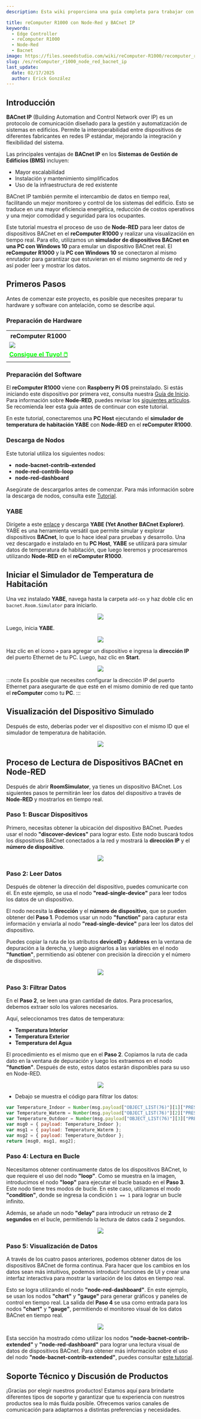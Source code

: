```yaml
---
description: Esta wiki proporciona una guía completa para trabajar con el reComputer R1000, un controlador de borde industrial IoT basado en Raspberry Pi 4. Incluye instrucciones para configurar Node-RED, simular temperaturas de habitaciones con YABE y descubrir y leer parámetros de dispositivos BACnet IP para una integración eficiente en sistemas de gestión de edificios (BMS).

title: reComputer R1000 con Node-Red y BACnet IP
keywords:
  - Edge Controller
  - reComputer R1000
  - Node-Red
  - Bacnet
image: https://files.seeedstudio.com/wiki/reComputer-R1000/recomputer_r_images/01.png
slug: /es/reComputer_r1000_node_red_bacnet_ip
last_update:
  date: 02/17/2025
  author: Erick González
---
```


## Introducción

**BACnet IP** (Building Automation and Control Network over IP) es un protocolo de comunicación diseñado para la gestión y automatización de sistemas en edificios. Permite la interoperabilidad entre dispositivos de diferentes fabricantes en redes IP estándar, mejorando la integración y flexibilidad del sistema. 

Las principales ventajas de **BACnet IP** en los **Sistemas de Gestión de Edificios (BMS)** incluyen:
- Mayor escalabilidad
- Instalación y mantenimiento simplificados
- Uso de la infraestructura de red existente

BACnet IP también permite el intercambio de datos en tiempo real, facilitando un mejor monitoreo y control de los sistemas del edificio. Esto se traduce en una mayor eficiencia energética, reducción de costos operativos y una mejor comodidad y seguridad para los ocupantes.

Este tutorial muestra el proceso de uso de **Node-RED** para leer datos de dispositivos BACnet en el **reComputer R1000** y realizar una visualización en tiempo real. Para ello, utilizamos un **simulador de dispositivos BACnet en una PC con Windows 10** para emular un dispositivo BACnet real. El **reComputer R1000** y la **PC con Windows 10** se conectaron al mismo enrutador para garantizar que estuvieran en el mismo segmento de red y así poder leer y mostrar los datos.

## Primeros Pasos

Antes de comenzar este proyecto, es posible que necesites preparar tu hardware y software con antelación, como se describe aquí.

### Preparación de Hardware

<div class="table-center">
	<table class="table-nobg">
    <tr class="table-trnobg">
      <th class="table-trnobg">reComputer R1000</th>
		</tr>
    <tr class="table-trnobg"></tr>
		<tr class="table-trnobg">
			<td class="table-trnobg"><div style={{textAlign:'center'}}><img src="https://files.seeedstudio.com/wiki/reComputer-R1000/recomputer_r_images/01.png" style={{width:300, height:'auto'}}/></div></td>
		</tr>
    <tr class="table-trnobg"></tr>
		<tr class="table-trnobg">
			<td class="table-trnobg"><div class="get_one_now_container" style={{textAlign: 'center'}}><a class="get_one_now_item" href="https://www.seeedstudio.com/reComputer-R1025-10-p-5895.html" target="_blank" rel="noopener noreferrer">
              <strong><span><font color={'FFFFFF'} size={"4"}> Consigue el Tuyo! 🖱️</font></span></strong>
          </a></div></td>
        </tr>
    </table>
    </div>

### Preparación del Software

El **reComputer R1000** viene con **Raspberry Pi OS** preinstalado. Si estás iniciando este dispositivo por primera vez, consulta nuestra [Guía de Inicio](https://wiki.seeedstudio.com/reComputer_r/). Para información sobre **Node-RED**, puedes revisar los [siguientes artículos](https://wiki.seeedstudio.com/Edge-Box-Getting-Started-with-Node-Red/). Se recomienda leer esta guía antes de continuar con este tutorial.

En este tutorial, conectaremos una **PC Host** ejecutando el **simulador de temperatura de habitación YABE** con **Node-RED** en el **reComputer R1000**.

### Descarga de Nodos

Este tutorial utiliza los siguientes nodos:
- **node-bacnet-contrib-extended**
- **node-red-contrib-loop**
- **node-red-dashboard**

Asegúrate de descargarlos antes de comenzar. Para más información sobre la descarga de nodos, consulta este [Tutorial](https://wiki.seeedstudio.com/Edge-Box-Getting-Started-with-Node-Red/).

### YABE

Dirígete a este [enlace](https://sourceforge.net/projects/yetanotherbacnetexplorer/) y descarga **YABE (Yet Another BACnet Explorer)**. YABE es una herramienta versátil que permite simular y explorar dispositivos **BACnet**, lo que lo hace ideal para pruebas y desarrollo. Una vez descargado e instalado en tu **PC Host**, **YABE** se utilizará para simular datos de temperatura de habitación, que luego leeremos y procesaremos utilizando **Node-RED** en el **reComputer R1000**.

## Iniciar el Simulador de Temperatura de Habitación

Una vez instalado **YABE**, navega hasta la carpeta `add-on` y haz doble clic en `bacnet.Room.Simulator` para iniciarlo.

<center><img width={600} src="https://files.seeedstudio.com/wiki/Edge_Box/nodered/room-simulator.PNG" /></center>

Luego, inicia **YABE**.

<center><img width={600} src="https://files.seeedstudio.com/wiki/Edge_Box/nodered/Yabe-app.png" /></center>

Haz clic en el ícono `+` para agregar un dispositivo e ingresa la **dirección IP** del puerto Ethernet de tu PC. Luego, haz clic en **Start**.

<center><img width={600} src="https://files.seeedstudio.com/wiki/Edge_Box/nodered/YABE-config.PNG" /></center>

:::note
Es posible que necesites configurar la dirección IP del puerto Ethernet para asegurarte de que esté en el mismo dominio de red que tanto el **reComputer** como tu **PC**.
:::

## Visualización del Dispositivo Simulado

Después de esto, deberías poder ver el dispositivo con el mismo ID que el simulador de temperatura de habitación.

<center><img width={600} src="https://files.seeedstudio.com/wiki/Edge_Box/nodered/simulator&YABE.PNG" /></center>

## Proceso de Lectura de Dispositivos BACnet en Node-RED

Después de abrir **RoomSimulator**, ya tienes un dispositivo BACnet. Los siguientes pasos te permitirán leer los datos del dispositivo a través de **Node-RED** y mostrarlos en tiempo real.

### Paso 1: Buscar Dispositivos

Primero, necesitas obtener la ubicación del dispositivo BACnet. Puedes usar el nodo **"discover-devices"** para lograr esto. Este nodo buscará todos los dispositivos BACnet conectados a la red y mostrará la **dirección IP** y el **número de dispositivo**.

<center><img width={800} src="https://files.seeedstudio.com/wiki/reComputer-R1000/Node_red_pic/1Search_device.gif" /></center>

### Paso 2: Leer Datos

Después de obtener la dirección del dispositivo, puedes comunicarte con él. En este ejemplo, se usa el nodo **"read-single-device"** para leer todos los datos de un dispositivo. 

El nodo necesita la **dirección** y el **número de dispositivo**, que se pueden obtener del **Paso 1**. Podemos usar un nodo **"function"** para capturar esta información y enviarla al nodo **"read-single-device"** para leer los datos del dispositivo. 

Puedes copiar la ruta de los atributos **deviceID** y **Address** en la ventana de depuración a la derecha, y luego asignarlos a las variables en el nodo **"function"**, permitiendo así obtener con precisión la dirección y el número de dispositivo.

<center><img width={800} src="https://files.seeedstudio.com/wiki/reComputer-R1000/Node_red_pic/2ReadSingleDevice.gif" /></center>

### Paso 3: Filtrar Datos

En el **Paso 2**, se leen una gran cantidad de datos. Para procesarlos, debemos extraer solo los valores necesarios. 

Aquí, seleccionamos tres datos de temperatura:
- **Temperatura Interior**
- **Temperatura Exterior**
- **Temperatura del Agua**

El procedimiento es el mismo que en el **Paso 2**. Copiamos la ruta de cada dato en la ventana de depuración y luego los extraemos en el nodo **"function"**. Después de esto, estos datos estarán disponibles para su uso en Node-RED.


<center><img width={800} src="https://files.seeedstudio.com/wiki/reComputer-R1000/Node_red_pic/3Filter_data.gif" /></center>

- Debajo se muestra el código para filtrar los datos:

```javascript
var Temperature_Indoor = Number(msg.payload["OBJECT_LIST(76)"][1]["PRESENT_VALUE(85)"]); 
var Temperature_Waterm = Number(msg.payload["OBJECT_LIST(76)"][2]["PRESENT_VALUE(85)"]); 
var Temperature_Outdoor = Number(msg.payload["OBJECT_LIST(76)"][3]["PRESENT_VALUE(85)"]); 
var msg0 = { payload: Temperature_Indoor };
var msg1 = { payload: Temperature_Waterm };
var msg2 = { payload: Temperature_Outdoor };
return [msg0, msg1, msg2];
```
### Paso 4: Lectura en Bucle

Necesitamos obtener continuamente datos de los dispositivos BACnet, lo que requiere el uso del nodo **"loop"**. Como se muestra en la imagen, introducimos el nodo **"loop"** para ejecutar el bucle basado en el **Paso 3**. Este nodo tiene tres modos de bucle. En este caso, utilizamos el modo **"condition"**, donde se ingresa la condición `1 == 1` para lograr un bucle infinito. 

Además, se añade un nodo **"delay"** para introducir un retraso de **2 segundos** en el bucle, permitiendo la lectura de datos cada 2 segundos.

<center><img width={800} src="https://files.seeedstudio.com/wiki/reComputer-R1000/Node_red_pic/4Loop_reading.gif" /></center>

### Paso 5: Visualización de Datos

A través de los cuatro pasos anteriores, podemos obtener datos de los dispositivos BACnet de forma continua. Para hacer que los cambios en los datos sean más intuitivos, podemos introducir funciones de UI y crear una interfaz interactiva para mostrar la variación de los datos en tiempo real.

Esto se logra utilizando el nodo **"node-red-dashboard"**. En este ejemplo, se usan los nodos **"chart"** y **"gauge"** para generar gráficos y paneles de control en tiempo real. La salida del **Paso 4** se usa como entrada para los nodos **"chart"** y **"gauge"**, permitiendo el monitoreo visual de los datos BACnet en tiempo real.

<center><img width={800} src="https://files.seeedstudio.com/wiki/reComputer-R1000/Node_red_pic/5show.gif" /></center>

Esta sección ha mostrado cómo utilizar los nodos **"node-bacnet-contrib-extended"** y **"node-red-dashboard"** para lograr una lectura visual de datos de dispositivos BACnet. Para obtener más información sobre el uso del nodo **"node-bacnet-contrib-extended"**, puedes consultar [este tutorial](https://wiki.seeedstudio.com/edge_box_rpi_200_node_red_bacnet_tcp/).

## Soporte Técnico y Discusión de Productos

¡Gracias por elegir nuestros productos! Estamos aquí para brindarte diferentes tipos de soporte y garantizar que tu experiencia con nuestros productos sea lo más fluida posible. Ofrecemos varios canales de comunicación para adaptarnos a distintas preferencias y necesidades.


<div class="button_tech_support_container">
<a href="https://forum.seeedstudio.com/" class="button_forum"></a> 
<a href="https://www.seeedstudio.com/contacts" class="button_email"></a>
</div>

<div class="button_tech_support_container">
<a href="https://discord.gg/eWkprNDMU7" class="button_discord"></a> 
<a href="https://github.com/Seeed-Studio/wiki-documents/discussions/69" class="button_discussion"></a>
</div>
